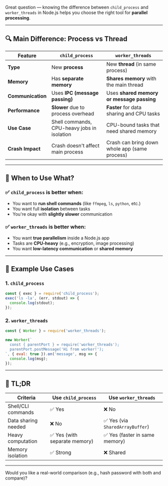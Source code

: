 Great question — knowing the difference between `child_process` and `worker_threads` in Node.js helps you choose the right tool for **parallel processing**.

---

## 🔍 Main Difference: **Process vs Thread**

| Feature           | `child_process`                             | `worker_threads`                              |
| ----------------- | ------------------------------------------- | --------------------------------------------- |
| **Type**          | New **process**                             | New **thread** (in same process)              |
| **Memory**        | Has **separate memory**                     | **Shares memory** with the main thread        |
| **Communication** | Uses **IPC (message passing)**              | Uses **shared memory or message passing**     |
| **Performance**   | **Slower** due to process overhead          | **Faster** for data sharing and CPU tasks     |
| **Use Case**      | Shell commands, CPU-heavy jobs in isolation | CPU-bound tasks that need shared memory       |
| **Crash Impact**  | Crash doesn't affect main process           | Crash can bring down whole app (same process) |

---

## 🧠 When to Use What?

### ✅ `child_process` is better when:

* You want to **run shell commands** (like `ffmpeg`, `ls`, `python`, etc.)
* You want full **isolation** between tasks
* You're okay with **slightly slower** communication

### ✅ `worker_threads` is better when:

* You want **true parallelism** inside a Node.js app
* Tasks are **CPU-heavy** (e.g., encryption, image processing)
* You want **low-latency communication** or **shared memory**

---

## 🧪 Example Use Cases

### 1. `child_process`

```js
const { exec } = require('child_process');
exec('ls -la', (err, stdout) => {
  console.log(stdout);
});
```

### 2. `worker_threads`

```js
const { Worker } = require('worker_threads');

new Worker(`
  const { parentPort } = require('worker_threads');
  parentPort.postMessage('Hi from worker!');
`, { eval: true }).on('message', msg => {
  console.log(msg);
});
```

---

## 🧠 TL;DR

| Criteria            | Use `child_process`          | Use `worker_threads`            |
| ------------------- | ---------------------------- | ------------------------------- |
| Shell/CLI commands  | ✅ Yes                        | ❌ No                            |
| Data sharing needed | ❌ No                         | ✅ Yes (via `SharedArrayBuffer`) |
| Heavy computation   | ✅ Yes (with separate memory) | ✅ Yes (faster in same memory)   |
| Memory isolation    | ✅ Strong                     | ❌ Shared                        |

---

Would you like a real-world comparison (e.g., hash password with both and compare)?
